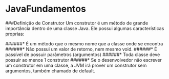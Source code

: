 # JavaFundamentos
###Definição de Construtor
Um construtor é um método de grande importância dentro de uma classe Java. Ele possui algumas características proprias:

######* É um método que o mesmo nome que a classe onde se encontra
######* Não possui um valor de retorno, nem mesmo void.
######* É passível de possuir parâmetros (argumentos)
######* Toda classe deve possuir ao menos 1 construtor
######* Se o desenvolvedor não escrever um construtor em uma classe, a JVM irá prover um construtor sem argumentos, também chamado de default.
